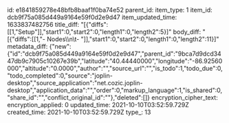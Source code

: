 id: e1841859278e48bfb8baaf1f0ba74e52
parent_id: 
item_type: 1
item_id: dcb9f75a085d449a9164e59f0d2e9d47
item_updated_time: 1633837482756
title_diff: "[{\"diffs\":[[1,\"Setup\"]],\"start1\":0,\"start2\":0,\"length1\":0,\"length2\":5}]"
body_diff: "[{\"diffs\":[[1,\"- Nodes\\\n\\t- \"]],\"start1\":0,\"start2\":0,\"length1\":0,\"length2\":11}]"
metadata_diff: {"new":{"id":"dcb9f75a085d449a9164e59f0d2e9d47","parent_id":"9bca7d9dcd3447db9c7905c10267e39b","latitude":"40.44440000","longitude":"-86.92560000","altitude":"0.0000","author":"","source_url":"","is_todo":1,"todo_due":0,"todo_completed":0,"source":"joplin-desktop","source_application":"net.cozic.joplin-desktop","application_data":"","order":0,"markup_language":1,"is_shared":0,"share_id":"","conflict_original_id":""},"deleted":[]}
encryption_cipher_text: 
encryption_applied: 0
updated_time: 2021-10-10T03:52:59.729Z
created_time: 2021-10-10T03:52:59.729Z
type_: 13